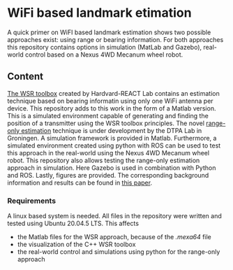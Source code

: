 # WiFi based landmark etimation
A quick primer on WiFI based landmark estimation shows two possible approaches exist: using range or bearing information. For both approaches this repository contains options in simulation (MatLab and Gazebo), real-world control based on a Nexus 4WD Mecanum wheel robot.  

## Content
[The WSR toolbox](https://github.com/Harvard-REACT/WSR-Toolbox) created by Hardvard-REACT Lab contains an estimation technique based on bearing informatin using only one WiFi antenna per device.
This repository adds to this work in the form of a Matlab version. This is a simulated environment capable of generating and finding the position of a transmitter using the WSR toolbox principles.
The novel [range-only estimation]() technique is under development by the DTPA Lab in Groningen. A simulation framework is provided in Matlab. Furthermore, a simulated environment created using python with ROS can be used to test this approach in the real-world using the Nexus 4WD Mecanum wheel robot. This repository also allows testing the range-only estimation approach in simulation. Here Gazebo is used in combination with Python and ROS.
Lastly, figures are provided.
The corresponding background information and results can be found in [this paper]().

### Requirements
A linux based system is needed. All files in the repository were written and tested using Ubuntu 20.04.5 LTS. This affects
- the Matlab files for the WSR approach, because of the _.mexa64_ file
- the visualization of the C++ WSR toolbox
- the real-world control and simulations using python for the range-only approach
